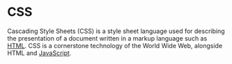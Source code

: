 # CSS

Cascading Style Sheets (CSS) is a style sheet language used for describing the presentation of a document written in a markup language such as [HTML](../HTML/index.md). CSS is a cornerstone technology of the World Wide Web, alongside HTML and [JavaScript](../JavaScript/index.md).
